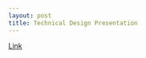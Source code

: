 ```yaml
---
layout: post
title: Technical Design Presentation
---
```


[Link](https://subtitlevision.github.io/presentations/Capstone_Proposal.pdf)